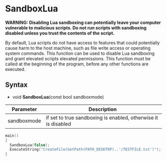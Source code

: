 # SandboxLua

**WARNING: Disabling Lua sandboxing can potentially leave your computer vulnerable to malicious scripts. Do not run scripts with sandboxing disabled unless you trust the contents of the script.**

By default, Lua scripts do not have access to features that could potentially cause harm to the host machine, such as file write access or operating system commands. This function can be used to disable Lua sandboxing and grant elevated scripts elevated permissions. This function must be called at the beginning of the program, before any other functions are executed.

## Syntax

- void **SandboxLua**(const bool sandboxmode)

| Parameter | Description |
|---|---|
|sandboxmode| if set to true sandboxing is enabled, otherwise it is disabled |

```c++
main()
{
  SandboxLua(false);
  ExecuteString("CreateFile(GetPath(PATH_DESKTOP)..'/TESTFILE.txt')");
}
```
